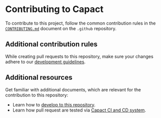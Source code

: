 # Contributing to Capact

To contribute to this project, follow the common contribution rules in the [`CONTRIBUTING.md`](https://github.com/capactio/.github/blob/main/CONTRIBUTING.md) document on the `.github` repository.

## Additional contribution rules

While creating pull requests to this repository, make sure your changes adhere to our [development guidelines](./docs/development-guidelines.md).

## Additional resources

Get familiar with additional documents, which are relevant for the contribution to this repository:

- Learn how to [develop to this repository](./docs/development.md).
- Learn how pull request are tested via [Capact CI and CD system](./docs/ci.md).
